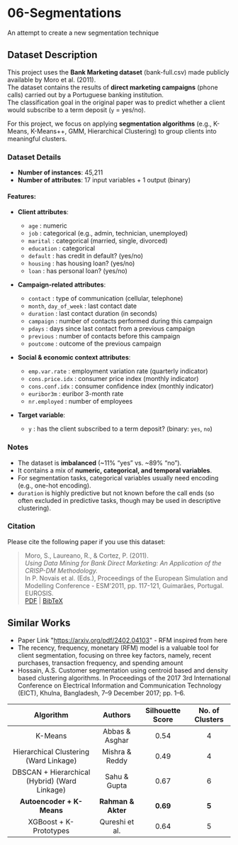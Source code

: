 # 06-Segmentations
An attempt to create a new segmentation technique

## Dataset Description

This project uses the **Bank Marketing dataset** (bank-full.csv) made publicly available by Moro et al. (2011).  
The dataset contains the results of **direct marketing campaigns** (phone calls) carried out by a Portuguese banking institution.  
The classification goal in the original paper was to predict whether a client would subscribe to a term deposit (`y` = yes/no).  

For this project, we focus on applying **segmentation algorithms** (e.g., K-Means, K-Means++, GMM, Hierarchical Clustering) to group clients into meaningful clusters.

### Dataset Details
- **Number of instances**: 45,211  
- **Number of attributes**: 17 input variables + 1 output (binary)  

#### Features:
- **Client attributes**:  
  - `age` : numeric  
  - `job` : categorical (e.g., admin, technician, unemployed)  
  - `marital` : categorical (married, single, divorced)  
  - `education` : categorical  
  - `default` : has credit in default? (yes/no)  
  - `housing` : has housing loan? (yes/no)  
  - `loan` : has personal loan? (yes/no)  

- **Campaign-related attributes**:  
  - `contact` : type of communication (cellular, telephone)  
  - `month`, `day_of_week` : last contact date  
  - `duration` : last contact duration (in seconds)  
  - `campaign` : number of contacts performed during this campaign  
  - `pdays` : days since last contact from a previous campaign  
  - `previous` : number of contacts before this campaign  
  - `poutcome` : outcome of the previous campaign  

- **Social & economic context attributes**:  
  - `emp.var.rate` : employment variation rate (quarterly indicator)  
  - `cons.price.idx` : consumer price index (monthly indicator)  
  - `cons.conf.idx` : consumer confidence index (monthly indicator)  
  - `euribor3m` : euribor 3-month rate  
  - `nr.employed` : number of employees  

- **Target variable**:  
  - `y` : has the client subscribed to a term deposit? (binary: `yes`, `no`)  

### Notes
- The dataset is **imbalanced** (~11% “yes” vs. ~89% “no”).  
- It contains a mix of **numeric, categorical, and temporal variables**.  
- For segmentation tasks, categorical variables usually need encoding (e.g., one-hot encoding).  
- `duration` is highly predictive but not known before the call ends (so often excluded in predictive tasks, though may be used in descriptive clustering).  

### Citation
Please cite the following paper if you use this dataset:  

> Moro, S., Laureano, R., & Cortez, P. (2011).  
> *Using Data Mining for Bank Direct Marketing: An Application of the CRISP-DM Methodology.*  
> In P. Novais et al. (Eds.), Proceedings of the European Simulation and Modelling Conference - ESM'2011, pp. 117-121, Guimarães, Portugal. EUROSIS.  
> [PDF](http://hdl.handle.net/1822/14838) | [BibTeX](http://www3.dsi.uminho.pt/pcortez/bib/2011-esm-1.txt)


## Similar Works
* Paper Link "https://arxiv.org/pdf/2402.04103" - RFM inspired from here 
* The recency, frequency, monetary (RFM) model is a valuable tool for client segmentation, focusing on three key factors, namely, recent purchases, transaction frequency, and spending amount
* Hossain, A.S. Customer segmentation using centroid based and density based clustering algorithms. In Proceedings of the 2017 3rd International Conference on Electrical Information and Communication Technology (EICT), Khulna, Bangladesh, 7–9 December 2017; pp. 1–6. 

| **Algorithm** | **Authors** | **Silhouette Score** | **No. of Clusters** |
|:-----------:|:-----------:|:-----------:|:-------------------:|
| K-Means | Abbas & Asghar | 0.54 | 4 |
| Hierarchical Clustering (Ward Linkage) | Mishra & Reddy | 0.49 | 4 |
| DBSCAN + Hierarchical (Hybrid) (Ward Linkage) | Sahu & Gupta | 0.67 | 6 |
| **Autoencoder + K-Means** | **Rahman & Akter** | **0.69** | **5**|
| XGBoost + K-Prototypes | Qureshi et al. | 0.64 | 5|


